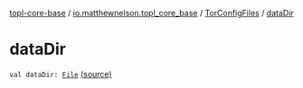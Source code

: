 [topl-core-base](../../index.md) / [io.matthewnelson.topl_core_base](../index.md) / [TorConfigFiles](index.md) / [dataDir](./data-dir.md)

# dataDir

`val dataDir: `[`File`](https://docs.oracle.com/javase/6/docs/api/java/io/File.html) [(source)](https://github.com/05nelsonm/TorOnionProxyLibrary-Android/blob/master/topl-core-base/src/main/java/io/matthewnelson/topl_core_base/TorConfigFiles.kt#L113)